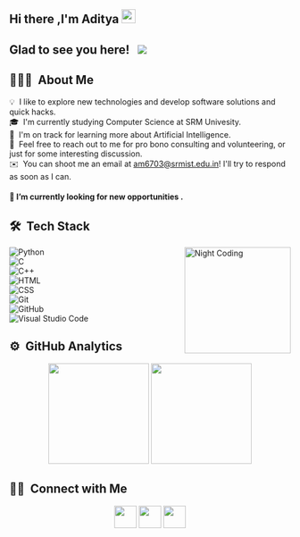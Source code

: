 ## Hi there ,I'm Aditya <img src="https://media.giphy.com/media/hvRJCLFzcasrR4ia7z/giphy.gif" width="25px">
## Glad to see you here! &nbsp; ![](https://visitor-badge.glitch.me/badge?page_id=archihalder)


## 👨🏻‍💻 &nbsp;About Me

💡 &nbsp;I like to explore new technologies and develop software solutions and quick hacks.\
🎓 &nbsp;I'm currently studying Computer Science at SRM Univesity.\
🌱 &nbsp;I'm on track for learning more about Artificial Intelligence.\
💬 &nbsp;Feel free to reach out to me for pro bono consulting and volunteering, or just for some interesting discussion.\
✉️ &nbsp;You can shoot me an email at am6703@srmist.edu.in! I'll try to respond as soon as I can.


#### 🔭 I’m currently looking for new opportunities . <br>

## 🛠 &nbsp;Tech Stack 
<img height="190em" alt="Night Coding" src="https://c.tenor.com/s6eHxBGHvlIAAAAC/animation-cartoons.gif" align="right"/>

![Python](https://img.shields.io/badge/-Python-05122A?style=flat&logo=python)&nbsp;<br>
![C](https://img.shields.io/badge/-C-05122A?style=flat&logo=C&logoColor=A8B9CC)&nbsp;<br>
![C++](https://img.shields.io/badge/-C++-05122A?style=flat&logo=C%2B%2B&logoColor=00599C)&nbsp;<br>
![HTML](https://img.shields.io/badge/-HTML-05122A?style=flat&logo=HTML5)&nbsp;<br>
![CSS](https://img.shields.io/badge/-CSS-05122A?style=flat&logo=CSS3&logoColor=1572B6)&nbsp;<br>
![Git](https://img.shields.io/badge/-Git-05122A?style=flat&logo=git)&nbsp;<br>
![GitHub](https://img.shields.io/badge/-GitHub-05122A?style=flat&logo=github)&nbsp;<br>
![Visual Studio Code](https://img.shields.io/badge/-Visual%20Studio%20Code-05122A?style=flat&logo=visual-studio-code&logoColor=007ACC)&nbsp;



## ⚙️ &nbsp;GitHub Analytics
<p align="center">

  <img height="180em" src="https://github-readme-stats-eight-theta.vercel.app/api?username=mishra1683&show_icons=true&theme=algolia&include_all_commits=true&count_private=true"/>
  <img height="180em" src="https://github-readme-stats-eight-theta.vercel.app/api/top-langs/?username=mishra1683&layout=compact&langs_count=8&theme=algolia"/>
</p>

## 🤝🏻 &nbsp;Connect with Me

<p align="center">
<a href="https://www.linkedin.com/in/aditya-mishra-7ab8a4157"><img height="40em" src="https://img.shields.io/badge/-Aditya%20Mishra-0077B5?style=flat&logo=Linkedin&logoColor=white"/></a>
<a href="mailto:am6703@srmist.edu.in"><img height="40em" src="https://img.shields.io/badge/-am6703@srmist.edu.in-D14836?style=flat&logo=Gmail&logoColor=white"/></a>
<a href="https://instagram.com/mishra1683"><img height="40em" src="https://img.shields.io/badge/-@mishra1683-E4405F?style=flat&logo=Instagram&logoColor=white"/></
</p>
<!--
**mishra1683/mishra1683** is a ✨ _special_ ✨ repository because its `README.md` (this file) appears on your GitHub profile.

Here are some ideas to get you started:

- 🔭 I’m currently working on ...
- 🌱 I’m currently learning ...
- 👯 I’m looking to collaborate on ...
- 🤔 I’m looking for help with ...
- 💬 Ask me about ...
- 📫 How to reach me: ...
- 😄 Pronouns: ...
- ⚡ Fun fact: ...
-->
